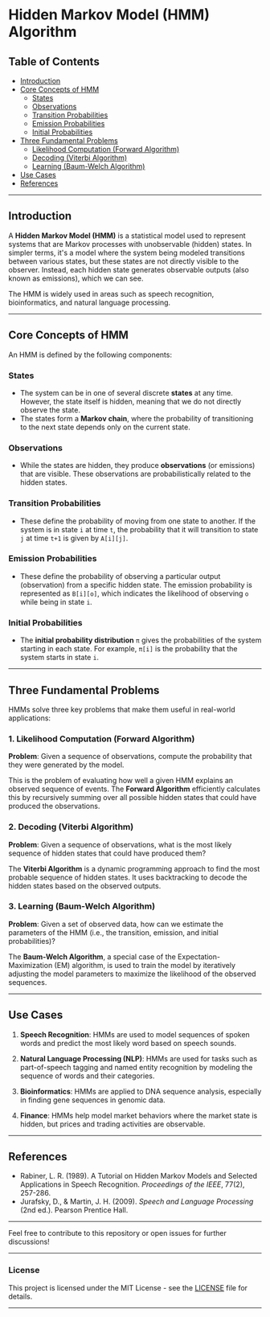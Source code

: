 
# Hidden Markov Model (HMM) Algorithm

## Table of Contents
- [Introduction](#introduction)
- [Core Concepts of HMM](#core-concepts-of-hmm)
  - [States](#states)
  - [Observations](#observations)
  - [Transition Probabilities](#transition-probabilities)
  - [Emission Probabilities](#emission-probabilities)
  - [Initial Probabilities](#initial-probabilities)
- [Three Fundamental Problems](#three-fundamental-problems)
  - [Likelihood Computation (Forward Algorithm)](#likelihood-computation-forward-algorithm)
  - [Decoding (Viterbi Algorithm)](#decoding-viterbi-algorithm)
  - [Learning (Baum-Welch Algorithm)](#learning-baum-welch-algorithm)
- [Use Cases](#use-cases)
- [References](#references)

---

## Introduction

A **Hidden Markov Model (HMM)** is a statistical model used to represent systems that are Markov processes with unobservable (hidden) states. In simpler terms, it's a model where the system being modeled transitions between various states, but these states are not directly visible to the observer. Instead, each hidden state generates observable outputs (also known as emissions), which we can see.

The HMM is widely used in areas such as speech recognition, bioinformatics, and natural language processing.

---

## Core Concepts of HMM

An HMM is defined by the following components:

### States
- The system can be in one of several discrete **states** at any time. However, the state itself is hidden, meaning that we do not directly observe the state.
- The states form a **Markov chain**, where the probability of transitioning to the next state depends only on the current state.

### Observations
- While the states are hidden, they produce **observations** (or emissions) that are visible. These observations are probabilistically related to the hidden states.
  
### Transition Probabilities
- These define the probability of moving from one state to another. If the system is in state `i` at time `t`, the probability that it will transition to state `j` at time `t+1` is given by `A[i][j]`.

### Emission Probabilities
- These define the probability of observing a particular output (observation) from a specific hidden state. The emission probability is represented as `B[i][o]`, which indicates the likelihood of observing `o` while being in state `i`.

### Initial Probabilities
- The **initial probability distribution** `π` gives the probabilities of the system starting in each state. For example, `π[i]` is the probability that the system starts in state `i`.

---

## Three Fundamental Problems

HMMs solve three key problems that make them useful in real-world applications:

### 1. Likelihood Computation (Forward Algorithm)

**Problem**: Given a sequence of observations, compute the probability that they were generated by the model.

This is the problem of evaluating how well a given HMM explains an observed sequence of events. The **Forward Algorithm** efficiently calculates this by recursively summing over all possible hidden states that could have produced the observations.

### 2. Decoding (Viterbi Algorithm)

**Problem**: Given a sequence of observations, what is the most likely sequence of hidden states that could have produced them?

The **Viterbi Algorithm** is a dynamic programming approach to find the most probable sequence of hidden states. It uses backtracking to decode the hidden states based on the observed outputs.

### 3. Learning (Baum-Welch Algorithm)

**Problem**: Given a set of observed data, how can we estimate the parameters of the HMM (i.e., the transition, emission, and initial probabilities)?

The **Baum-Welch Algorithm**, a special case of the Expectation-Maximization (EM) algorithm, is used to train the model by iteratively adjusting the model parameters to maximize the likelihood of the observed sequences.

---

## Use Cases

1. **Speech Recognition**: HMMs are used to model sequences of spoken words and predict the most likely word based on speech sounds.
  
2. **Natural Language Processing (NLP)**: HMMs are used for tasks such as part-of-speech tagging and named entity recognition by modeling the sequence of words and their categories.

3. **Bioinformatics**: HMMs are applied to DNA sequence analysis, especially in finding gene sequences in genomic data.

4. **Finance**: HMMs help model market behaviors where the market state is hidden, but prices and trading activities are observable.

---

## References

- Rabiner, L. R. (1989). A Tutorial on Hidden Markov Models and Selected Applications in Speech Recognition. _Proceedings of the IEEE_, 77(2), 257-286.
- Jurafsky, D., & Martin, J. H. (2009). _Speech and Language Processing_ (2nd ed.). Pearson Prentice Hall.

---

Feel free to contribute to this repository or open issues for further discussions!

---

### License

This project is licensed under the MIT License - see the [LICENSE](LICENSE) file for details.

---



